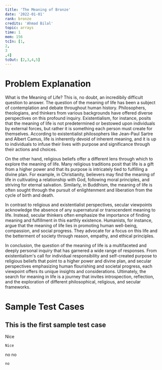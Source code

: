 ```yaml
---
title: 'The Meaning of Bronze'
date: '2022-01-01'
rank: bronze
credits: 'Ahmad Bilal'
topic: arrays
time: 1
mem: 156
tcIn: [1,
2,
3
,4]
tcOut: [2,3,4,5]
---
```


# Problem Explanation

What is the Meaning of Life? This is, no doubt, an incredibily difficult question to answer. The question of the meaning of life has been a subject of contemplation and debate throughout human history. Philosophers, theologians, and thinkers from various backgrounds have offered diverse perspectives on this profound inquiry. Existentialism, for instance, posits that the meaning of life is not predetermined or bestowed upon individuals by external forces, but rather it is something each person must create for themselves. According to existentialist philosophers like Jean-Paul Sartre and Albert Camus, life is inherently devoid of inherent meaning, and it is up to individuals to infuse their lives with purpose and significance through their actions and choices.

On the other hand, religious beliefs offer a different lens through which to explore the meaning of life. Many religious traditions posit that life is a gift from a higher power and that its purpose is intricately tied to fulfilling a divine plan. For example, in Christianity, believers may find the meaning of life in cultivating a relationship with God, following moral principles, and striving for eternal salvation. Similarly, in Buddhism, the meaning of life is often sought through the pursuit of enlightenment and liberation from the cycle of birth and death.

In contrast to religious and existentialist perspectives, secular viewpoints acknowledge the absence of any supernatural or transcendent meaning to life. Instead, secular thinkers often emphasize the importance of finding meaning and fulfillment in this earthly existence. Humanists, for instance, argue that the meaning of life lies in promoting human well-being, compassion, and social progress. They advocate for a focus on this life and the betterment of society through reason, empathy, and ethical principles.

In conclusion, the question of the meaning of life is a multifaceted and deeply personal inquiry that has garnered a wide range of responses. From existentialism's call for individual responsibility and self-created purpose to religious beliefs that point to a higher power and divine plan, and secular perspectives emphasizing human flourishing and societal progress, each viewpoint offers its unique insights and considerations. Ultimately, the search for meaning in life is a journey that invites introspection, reflection, and the exploration of different philosophical, religious, and secular frameworks.

# Sample Test Cases

## This is the first sample test case

Nice

```
Nice
```

no no

```
no
```

